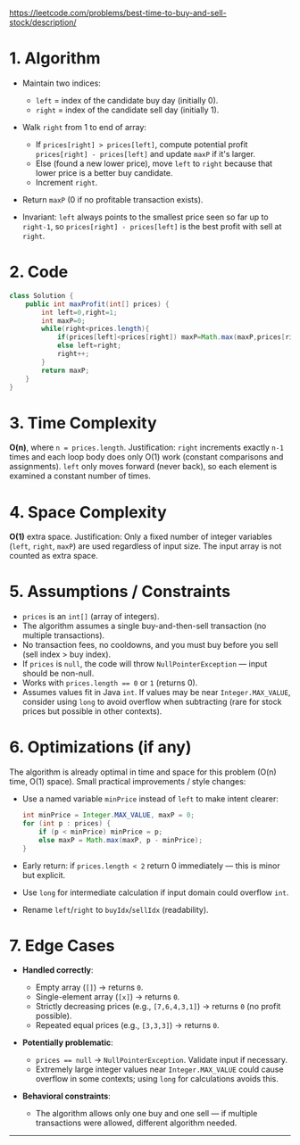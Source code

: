 https://leetcode.com/problems/best-time-to-buy-and-sell-stock/description/
# 1. Algorithm 

* Maintain two indices:

  * `left` = index of the candidate buy day (initially 0).
  * `right` = index of the candidate sell day (initially 1).
* Walk `right` from 1 to end of array:

  * If `prices[right] > prices[left]`, compute potential profit `prices[right] - prices[left]` and update `maxP` if it's larger.
  * Else (found a new lower price), move `left` to `right` because that lower price is a better buy candidate.
  * Increment `right`.
* Return `maxP` (0 if no profitable transaction exists).
* Invariant: `left` always points to the smallest price seen so far up to `right-1`, so `prices[right] - prices[left]` is the best profit with sell at `right`.

# 2. Code

```java
class Solution {
    public int maxProfit(int[] prices) {
        int left=0,right=1;
        int maxP=0;
        while(right<prices.length){
            if(prices[left]<prices[right]) maxP=Math.max(maxP,prices[right]-prices[left]);
            else left=right;
            right++; 
        }
        return maxP;
    }
}
```

# 3. Time Complexity

**O(n)**, where `n = prices.length`.
Justification: `right` increments exactly `n-1` times and each loop body does only O(1) work (constant comparisons and assignments). `left` only moves forward (never back), so each element is examined a constant number of times.

# 4. Space Complexity

**O(1)** extra space.
Justification: Only a fixed number of integer variables (`left`, `right`, `maxP`) are used regardless of input size. The input array is not counted as extra space.

# 5. Assumptions / Constraints

* `prices` is an `int[]` (array of integers).
* The algorithm assumes a single buy-and-then-sell transaction (no multiple transactions).
* No transaction fees, no cooldowns, and you must buy before you sell (sell index > buy index).
* If `prices` is `null`, the code will throw `NullPointerException` — input should be non-null.
* Works with `prices.length == 0` or `1` (returns 0).
* Assumes values fit in Java `int`. If values may be near `Integer.MAX_VALUE`, consider using `long` to avoid overflow when subtracting (rare for stock prices but possible in other contexts).

# 6. Optimizations (if any)

The algorithm is already optimal in time and space for this problem (O(n) time, O(1) space). Small practical improvements / style changes:

* Use a named variable `minPrice` instead of `left` to make intent clearer:

  ```java
  int minPrice = Integer.MAX_VALUE, maxP = 0;
  for (int p : prices) {
      if (p < minPrice) minPrice = p;
      else maxP = Math.max(maxP, p - minPrice);
  }
  ```
* Early return: if `prices.length < 2` return 0 immediately — this is minor but explicit.
* Use `long` for intermediate calculation if input domain could overflow `int`.
* Rename `left`/`right` to `buyIdx`/`sellIdx` (readability).

# 7. Edge Cases

* **Handled correctly**:

  * Empty array (`[]`) → returns `0`.
  * Single-element array (`[x]`) → returns `0`.
  * Strictly decreasing prices (e.g., `[7,6,4,3,1]`) → returns `0` (no profit possible).
  * Repeated equal prices (e.g., `[3,3,3]`) → returns `0`.
* **Potentially problematic**:

  * `prices == null` → `NullPointerException`. Validate input if necessary.
  * Extremely large integer values near `Integer.MAX_VALUE` could cause overflow in some contexts; using `long` for calculations avoids this.
* **Behavioral constraints**:

  * The algorithm allows only one buy and one sell — if multiple transactions were allowed, different algorithm needed.

---

